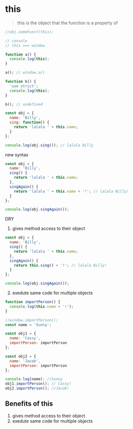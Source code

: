 # this

> this is the object that the function is a property of

```js
//obj.someFunct(this);

// console
// this === window

function a() {
  console.log(this);
}

a(); // window.a()
```

```js
function b() {
  'use strict';
  console.log(this);
}

b(); // undefined
```

```js
const obj = {
  name: 'Billy',
  sing: function() {
    return 'lalala ' + this.name;
  }
};

console.log(obj.sing()); // lalala Billy
```

new syntax

```js
const obj = {
  name: 'Billy',
  sing() {
    return 'lalala ' + this.name;
  },
  singAgain() {
    return 'lalala ' + this.name + '!'; // lalala Billy!
  }
};

console.log(obj.singAgain());
```

DRY

1. gives method access to their object

```js
const obj = {
  name: 'Billy',
  sing() {
    return 'lalala ' + this.name;
  },
  singAgain() {
    return this.sing() + '!'; // lalala Billy!
  }
};

console.log(obj.singAgain());
```

2. exedute same code for multiple objects

```js
function importPerson() {
  console.log(this.name + '!');
}

//window.importPerson();
const name = 'Sunny';

const obj1 = {
  name: 'Cassy',
  importPerson: importPerson
};

const obj2 = {
  name: 'Jacob',
  importPerson: importPerson
};

console.log(name); //Sunny
obj1.importPerson(); // Cassy!
obj2.importPerson(); //Jacob!
```

## Benefits of this

1. gives method access to their object
2. exedute same code for multiple objects
